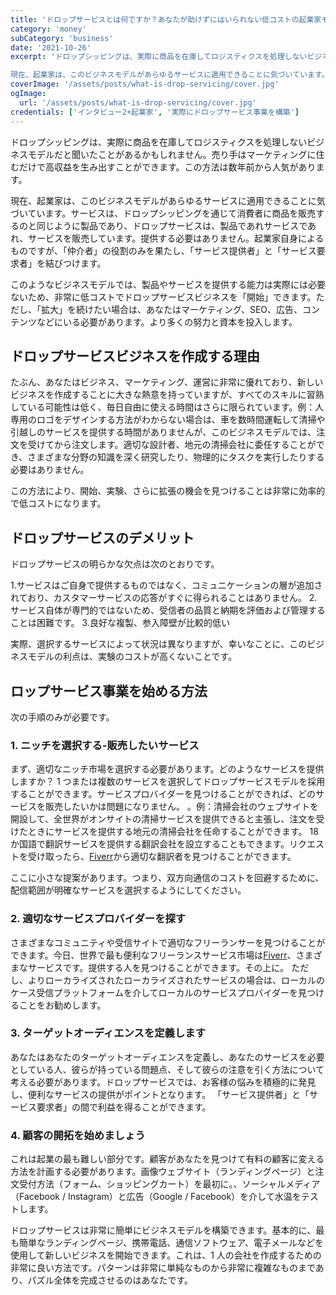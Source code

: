 ```yaml
---
title: 'ドロップサービスとは何ですか？あなたが助けずにはいられない低コストの起業家モデル'
category: 'money'
subCategory: 'business'
date: '2021-10-26'
excerpt: 'ドロップシッピングは、実際に商品を在庫してロジスティクスを処理しないビジネスモデルだと聞いたことがあるかもしれません。売り手はマーケティングに住むだけで高収益を生み出すことができます。この方法は数年前から人気があります。

現在、起業家は、このビジネスモデルがあらゆるサービスに適用できることに気づいています。サービスは、ドロップシッピングを通じて消費者に商品を販売するのと同じように製品であり、ドロップサービスは、製品であれサービスであれ、サービスを販売しています。提供する必要はありません。起業家自身によるものですが、「仲介者」の役割のみを果たし、「サービス提供者」と「サービス要求者」を結びつけます。'
coverImage: '/assets/posts/what-is-drop-servicing/cover.jpg'
ogImage:
  url: '/assets/posts/what-is-drop-servicing/cover.jpg'
credentials: ['インタビュー2+起業家', '実際にドロップサービス事業を構築']
---
```


ドロップシッピングは、実際に商品を在庫してロジスティクスを処理しないビジネスモデルだと聞いたことがあるかもしれません。売り手はマーケティングに住むだけで高収益を生み出すことができます。この方法は数年前から人気があります。

現在、起業家は、このビジネスモデルがあらゆるサービスに適用できることに気づいています。サービスは、ドロップシッピングを通じて消費者に商品を販売するのと同じように製品であり、ドロップサービスは、製品であれサービスであれ、サービスを販売しています。提供する必要はありません。起業家自身によるものですが、「仲介者」の役割のみを果たし、「サービス提供者」と「サービス要求者」を結びつけます。

このようなビジネスモデルでは、製品やサービスを提供する能力は実際には必要ないため、非常に低コストでドロップサービスビジネスを「開始」できます。ただし、「拡大」を続けたい場合は、あなたはマーケティング、SEO、広告、コンテンツなどにいる必要があります。より多くの努力と資本を投入します。

## ドロップサービスビジネスを作成する理由

たぶん、あなたはビジネス、マーケティング、運営に非常に優れており、新しいビジネスを作成することに大きな熱意を持っていますが、すべてのスキルに習熟している可能性は低く、毎日自由に使える時間はさらに限られています。例：人専用のロゴをデザインする方法がわからない場合は、車を数時間運転して清掃や引越しのサービスを提供する時間がありませんが、このビジネスモデルでは、注文を受けてから注文します。適切な設計者、地元の清掃会社に委任することができ、さまざまな分野の知識を深く研究したり、物理的にタスクを実行したりする必要はありません。

この方法により、開始、実験、さらに拡張の機会を見つけることは非常に効率的で低コストになります。

## ドロップサービスのデメリット

ドロップサービスの明らかな欠点は次のとおりです。

1.サービスはご自身で提供するものではなく、コミュニケーションの層が追加されており、カスタマーサービスの応答がすぐに得られることはありません。 2.サービス自体が専門的ではないため、受信者の品質と納期を評価および管理することは困難です。 3.良好な複製、参入障壁が比較的低い

実際、選択するサービスによって状況は異なりますが、幸いなことに、このビジネスモデルの利点は、実験のコストが高くないことです。

## ロップサービス事業を始める方法

次の手順のみが必要です。

### 1. ニッチを選択する-販売したいサービス

まず、適切なニッチ市場を選択する必要があります。どのようなサービスを提供しますか？ 1 つまたは複数のサービスを選択してドロップサービスモデルを採用することができます。サービスプロバイダーを見つけることができれば、どのサービスを販売したいかは問題になりません。 。例：清掃会社のウェブサイトを開設して、全世界がオンサイトの清掃サービスを提供できると主張し、注文を受けたときにサービスを提供する地元の清掃会社を任命することができます。 18 か国語で翻訳サービスを提供する翻訳会社を設立することもできます。リクエストを受け取ったら、[Fiverr](https://go.fiverr.com/visit/?bta=298527&brand=fiverrcpa)から適切な翻訳者を見つけることができます。

ここに小さな提案があります。つまり、双方向通信のコストを回避するために、配信範囲が明確なサービスを選択するようにしてください。

### 2. 適切なサービスプロバイダーを探す

さまざまなコミュニティや受信サイトで適切なフリーランサーを見つけることができます。今日、世界で最も便利なフリーランスサービス市場は[Fiverr](https://go.fiverr.com/visit/?bta=298527&brand=fiverrcpa)、さまざまなサービスです。提供する人を見つけることができます。その上に。 ただし、よりローカライズされたローカライズされたサービスの場合は、ローカルのケース受信プラットフォームを介してローカルのサービスプロバイダーを見つけることをお勧めします。

### 3. ターゲットオーディエンスを定義します

あなたはあなたのターゲットオーディエンスを定義し、あなたのサービスを必要としている人、彼らが持っている問題点、そして彼らの注意を引く方法について考える必要があります。ドロップサービスでは、お客様の悩みを積極的に発見し、便利なサービスの提供がポイントとなります。 「サービス提供者」と「サービス要求者」の間で利益を得ることができます。

### 4. 顧客の開拓を始めましょう

これは起業の最も難しい部分です。顧客があなたを見つけて有料の顧客に変える方法を計画する必要があります。画像ウェブサイト（ランディングページ）と注文受付方法（フォーム、ショッピングカート）を最初に。、ソーシャルメディア（Facebook / Instagram）と広告（Google / Facebook）を介して水温をテストします。

ドロップサービスは非常に簡単にビジネスモデルを構築できます。基本的に、最も簡単なランディングページ、携帯電話、通信ソフトウェア、電子メールなどを使用して新しいビジネスを開始できます。これは、1 人の会社を作成するための非常に良い方法です。パターンは非常に単純なものから非常に複雑なものまであり、パズル全体を完成させるのはあなたです。
